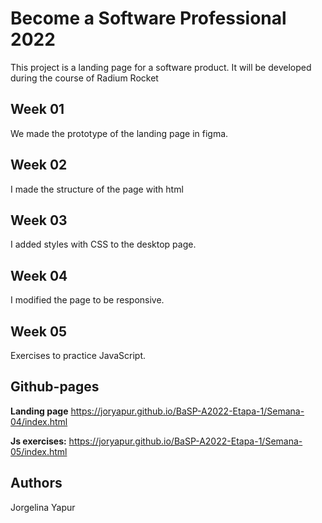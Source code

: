 # Become a Software Professional 2022

This project is a landing page for a software product. It will be developed during the course of Radium Rocket

## Week 01

We made the prototype of the landing page in figma.

## Week 02

I made the structure of the page with html

## Week 03

I added styles with CSS to the desktop page.

## Week 04

I modified the page to be responsive.

## Week 05

Exercises to practice JavaScript.

## Github-pages

**Landing page** https://joryapur.github.io/BaSP-A2022-Etapa-1/Semana-04/index.html

**Js exercises:** https://joryapur.github.io/BaSP-A2022-Etapa-1/Semana-05/index.html

## Authors

Jorgelina Yapur
